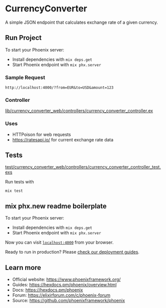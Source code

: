 # CurrencyConverter

A simple JSON endpoint that calculates exchange rate of a given currency.

## Run Project

To start your Phoenix server:

  * Install dependencies with `mix deps.get`
  * Start Phoenix endpoint with `mix phx.server`

### Sample Request
```
http://localhost:4000/?from=EUR&to=USD&amount=123
```

### Controller
[lib/currency_converter_web/controllers/currency_converter_controller.ex](lib/currency_converter_web/controllers/currency_converter_controller.ex)


### Uses
- HTTPoison for web requests
- https://ratesapi.io/ for current exchange rate data


## Tests
[test/currency_converter_web/controllers/currency_converter_controller_test.exs](test/currency_converter_web/controllers/currency_converter_controller_test.exs)

Run tests with
```
mix test
```

## mix phx.new readme boilerplate

To start your Phoenix server:

  * Install dependencies with `mix deps.get`
  * Start Phoenix endpoint with `mix phx.server`

Now you can visit [`localhost:4000`](http://localhost:4000) from your browser.

Ready to run in production? Please [check our deployment guides](https://hexdocs.pm/phoenix/deployment.html).

## Learn more

  * Official website: https://www.phoenixframework.org/
  * Guides: https://hexdocs.pm/phoenix/overview.html
  * Docs: https://hexdocs.pm/phoenix
  * Forum: https://elixirforum.com/c/phoenix-forum
  * Source: https://github.com/phoenixframework/phoenix
